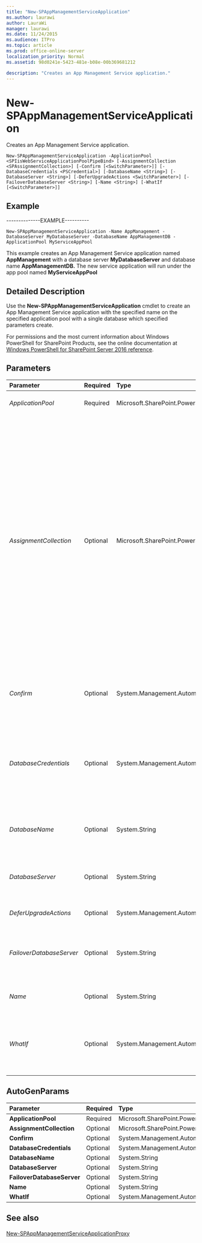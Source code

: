 ```yaml
---
title: "New-SPAppManagementServiceApplication"
ms.author: laurawi
author: LauraWi
manager: laurawi
ms.date: 11/24/2015
ms.audience: ITPro
ms.topic: article
ms.prod: office-online-server
localization_priority: Normal
ms.assetid: 98d0241e-5423-481e-b08e-00b369681212

description: "Creates an App Management Service application."
---
```


# New-SPAppManagementServiceApplication

Creates an App Management Service application.
  
```
New-SPAppManagementServiceApplication -ApplicationPool <SPIisWebServiceApplicationPoolPipeBind> [-AssignmentCollection <SPAssignmentCollection>] [-Confirm [<SwitchParameter>]] [-DatabaseCredentials <PSCredential>] [-DatabaseName <String>] [-DatabaseServer <String>] [-DeferUpgradeActions <SwitchParameter>] [-FailoverDatabaseServer <String>] [-Name <String>] [-WhatIf [<SwitchParameter>]]

```

## Example

--------------EXAMPLE---------- 
  
```
New-SPAppManagementServiceApplication -Name AppManagement -DatabaseServer MyDatabaseServer -DatabaseName AppManagementDB -ApplicationPool MyServiceAppPool
```

This example creates an App Management Service application named **AppManagement** with a database server **MyDatabaseServer** and database name **AppManagementDB.** The new service application will run under the app pool named **MyServiceAppPool**
  
## Detailed Description

Use the **New-SPAppManagementServiceApplication** cmdlet to create an App Management Service application with the specified name on the specified application pool with a single database which specified parameters create. 
  
For permissions and the most current information about Windows PowerShell for SharePoint Products, see the online documentation at [Windows PowerShell for SharePoint Server 2016 reference](https://go.microsoft.com/fwlink/p/?LinkId=671715). 
  
## Parameters

|**Parameter**|**Required**|**Type**|**Description**|
|:-----|:-----|:-----|:-----|
| _ApplicationPool_ <br/> |Required  <br/> |Microsoft.SharePoint.PowerShell.SPIisWebServiceApplicationPoolPipeBind  <br/> |Specifies the application pool of the service application.  <br/> |
| _AssignmentCollection_ <br/> |Optional  <br/> |Microsoft.SharePoint.PowerShell.SPAssignmentCollection  <br/> |Manages objects for the purpose of proper disposal. Use of objects, such as **SPWeb** or **SPSite**, can use large amounts of memory and use of these objects in Windows PowerShell scripts requires proper memory management. Using the **SPAssignment** object, you can assign objects to a variable and dispose of the objects after they are needed to free up memory. When **SPWeb**, **SPSite**, or **SPSiteAdministration** objects are used, the objects are automatically disposed of if an assignment collection or the **Global** parameter is not used.  <br/> > [!NOTE]> When the **Global** parameter is used, all objects are contained in the global store. If objects are not immediately used, or disposed of by using the **Stop-SPAssignment** command, an out-of-memory scenario can occur.           |
| _Confirm_ <br/> |Optional  <br/> |System.Management.Automation.SwitchParameter  <br/> |Prompts you for confirmation before executing the command. For more information, type the following command: **get-help about_commonparameters** <br/> |
| _DatabaseCredentials_ <br/> |Optional  <br/> |System.Management.Automation.PSCredential  <br/> |Specifies the credentials to use when creating the service application database. These credentials will have owner rights on the newly created service application database. If a value is not provided, the current user's credentials are used by default.  <br/> |
| _DatabaseName_ <br/> |Optional  <br/> |System.String  <br/> |Specifies the name of the service application database to be created. If a value is not provided, a default database name is provided.  <br/> |
| _DatabaseServer_ <br/> |Optional  <br/> |System.String  <br/> |Specifies the server of the service application database to be created, If a value is not provided, the default database server is used.  <br/> |
| _DeferUpgradeActions_ <br/> |Optional  <br/> |System.Management.Automation.SwitchParameter  <br/> |Specifies if the upgrade process is to be deferred and manually completed.  <br/> |
| _FailoverDatabaseServer_ <br/> |Optional  <br/> |System.String  <br/> |Specifies the failover server of the service application database to be created, If a value is not provided, there will not be a failover server for the service application database.  <br/> |
| _Name_ <br/> |Optional  <br/> |System.String  <br/> |Specifies the name of the service application to be created. If not provided, the default name is used.  <br/> |
| _WhatIf_ <br/> |Optional  <br/> |System.Management.Automation.SwitchParameter  <br/> |Displays a message that describes the effect of the command instead of executing the command. For more information, type the following command: **get-help about_commonparameters** <br/> |
   
## AutoGenParams

|**Parameter**|**Required**|**Type**|**Description**|
|:-----|:-----|:-----|:-----|
|**ApplicationPool** <br/> |Required  <br/> |Microsoft.SharePoint.PowerShell.SPIisWebServiceApplicationPoolPipeBind  <br/> ||
|**AssignmentCollection** <br/> |Optional  <br/> |Microsoft.SharePoint.PowerShell.SPAssignmentCollection  <br/> ||
|**Confirm** <br/> |Optional  <br/> |System.Management.Automation.SwitchParameter  <br/> ||
|**DatabaseCredentials** <br/> |Optional  <br/> |System.Management.Automation.PSCredential  <br/> ||
|**DatabaseName** <br/> |Optional  <br/> |System.String  <br/> ||
|**DatabaseServer** <br/> |Optional  <br/> |System.String  <br/> ||
|**FailoverDatabaseServer** <br/> |Optional  <br/> |System.String  <br/> ||
|**Name** <br/> |Optional  <br/> |System.String  <br/> ||
|**WhatIf** <br/> |Optional  <br/> |System.Management.Automation.SwitchParameter  <br/> ||
   
## See also

#### 

[New-SPAppManagementServiceApplicationProxy](new-spappmanagementserviceapplicationproxy.md)

